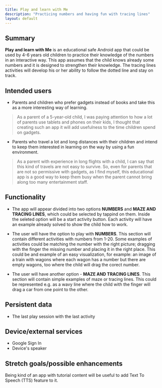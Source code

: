 ```yaml
---
title: Play and learn with Me
description: "Practicing numbers and having fun with tracing lines"
layout: default
---
```


## Summary

**Play and learn with Me** is an educational safe Android app that could be used by 4-6 years old children to practice their knowledge of the numbers in an interactive way. This app assumes that the child knows already some numbers and it is designed to strengthen their knowledge. The tracing lines activities will develop his or her ability to follow the dotted line and stay on track.  

## Intended users

 * Parents and children who prefer gadgets instead of books and take this as a more interesting way of learning.
 
> As a parent of a 5-year-old child, I was paying attention to how a lot of parents use tablets and phones on their kids, I thought that creating such an app it will add usefulness to the time children spend on gadgets.

* Parents who travel a lot and long distances with their children and intend to keep them interested in learning on the way by using a fun environment.

> As a parent with experience in long flights with a child, I can say that this kind of travels are not easy to survive. So, even for parents that are not so permissive with gadgets, as I find myself, this educational app is a good way to keep them busy when the parent cannot bring along too many entertainment staff.

## Functionality

* The app will appear divided into two options **NUMBERS** and **MAZE AND TRACING LINES**, which could be selected by tappind on them. Inside the seleted option will be a start activity button. Each activity will have an example already solved to show the child how to work.

* The user will have the option to play with **NUMBERS**. This section will contain different activities with numbers from 1-20. Some examples of activities could be matching the number with the right picture; dragging with the finger the missing number and placing it in the right place. This could be and example of an easy visualization, for example: an image of a train with wagons where each wagon has a number but there are empty wagons, too where the child will drag the corect number. 

* The user will have another option - **MAZE AND TRACING LINES**. This section will contain simple examples of maze or tracing lines. This could be represented e.g. as a wavy line where the child with the finger will drag a car from one point to the other. 


## Persistent data

* The last play session with the last activity
    
## Device/external services

* Google Sign In
* Device's speaker

## Stretch goals/possible enhancements 

Being kind of an app with tutorial content will be useful to add Text To Speech (TTS) feature to it. 
